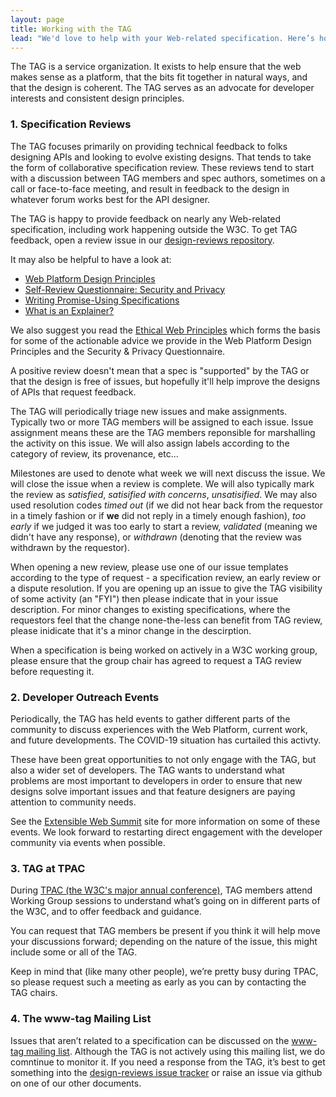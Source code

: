 ```yaml
---
layout: page
title: Working with the TAG
lead: "We'd love to help with your Web-related specification. Here’s how."
---
```


The TAG is a service organization. It exists to help ensure that the web makes sense as a platform, that the bits fit together in natural ways, and that the design is coherent. The TAG serves as an advocate for developer interests and consistent design principles.

### 1. Specification Reviews

The TAG focuses primarily on providing technical feedback to folks designing APIs and looking to evolve existing designs. That tends to take the form of collaborative specification review. These reviews tend to start with a discussion between TAG members and spec authors, sometimes on a call or face-to-face meeting, and result in feedback to the design in whatever forum works best for the API designer.

The TAG is happy to provide feedback on nearly any Web-related specification, including work happening outside the W3C. To get TAG feedback, open a review issue in our [design-reviews repository](https://github.com/w3ctag/design-reviews).

It may also be helpful to have a look at:

* [Web Platform Design Principles](https://www.w3.org/TR/design-principles/)
* [Self-Review Questionnaire: Security and Privacy](https://www.w3.org/TR/security-privacy-questionnaire)
* [Writing Promise-Using Specifications](https://www.w3.org/2001/tag/doc/promises-guide)
* [What is an Explainer?](/explainers/)

We also suggest you read the [Ethical Web Principles](https://www.w3.org/2001/tag/doc/ethical-web-principles/) which forms the basis for some of the actionable advice we provide in the Web Platform Design Principles and the Security & Privacy Questionnaire.

A positive review doesn't mean that a spec is "supported" by the TAG or that the design is free of issues, but hopefully it'll help improve the designs of APIs that request feedback.

The TAG will periodically triage new issues and make assignments. Typically two or more TAG members will be assigned to each issue.  Issue assignment means these are the TAG members reponsible for marshalling the activity on this issue.   We will also assign labels according to the category of review, its provenance, etc... 

Milestones are used to denote what week we will next discuss the issue.  We will close the issue when a review is complete.  We will also typically mark the review as *satisfied*, *satisified with concerns*, *unsatisified*. We may also used resolution codes *timed out* (if we did not hear back from the requestor in a timely fashion or if **we** did not reply in a timely enough fashion), *too early* if we judged it was too early to start a review, *validated* (meaning we didn't have any response), or *withdrawn* (denoting that the review was withdrawn by the requestor).

When opening a new review, please use one of our issue templates according to the type of request - a specification review, an early review or a dispute resolution.  If you are opening up an issue to give the TAG visibility of some activity (an "FYI") then please indicate that in your issue description. For minor changes to existing specifications, where the requestors feel that the change none-the-less can benefit from TAG review, please inidicate that it's a minor change in the descirption.

When a specification is being worked on actively in a W3C working group, please ensure that the group chair has agreed to request a TAG review before requesting it.

### 2. Developer Outreach Events

Periodically, the TAG has held events to gather different parts of the community to discuss experiences with the Web Platform, current work, and future developments.  The COVID-19 situation has curtailed this activty.

These have been great opportunities to not only engage with the TAG, but also a wider set of developers. The TAG wants to understand what problems are most important to developers in order to ensure that new designs solve important issues and that feature designers are paying attention to community needs.

See the [Extensible Web Summit](https://extensiblewebsummit.org/) site for more information on some of these events.  We look forward to restarting direct engagement with the developer community via events when possible.

### 3. TAG at TPAC

During [TPAC (the W3C's major annual conference)](https://www.w3.org/2002/09/TPOverview.html), TAG members attend Working Group sessions to understand what’s going on in different parts of the W3C, and to offer feedback and guidance.

You can request that TAG members be present if you think it will help move your discussions forward; depending on the nature of the issue, this might include some or all of the TAG.

Keep in mind that (like many other people), we’re pretty busy during TPAC, so please request such a meeting as early as you can by contacting the TAG chairs.

### 4. The www-tag Mailing List

Issues that aren’t related to a specification can be discussed on the [www-tag mailing list](https://lists.w3.org/Archives/Public/www-tag/).  Although the TAG is not actively using this mailing list, we do comntinue to monitor it.  If you need a response from the TAG, it’s best to get something into the [design-reviews issue tracker](https://github.com/w3ctag/design-reviews) or raise an issue via github on one of our other documents.
